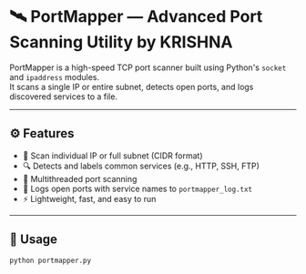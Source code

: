 # 🛰️ PortMapper — Advanced Port Scanning Utility by KRISHNA

PortMapper is a high-speed TCP port scanner built using Python's `socket` and `ipaddress` modules.  
It scans a single IP or entire subnet, detects open ports, and logs discovered services to a file.

---

## ⚙️ Features

- 🎯 Scan individual IP or full subnet (CIDR format)
- 🔍 Detects and labels common services (e.g., HTTP, SSH, FTP)
- 🧵 Multithreaded port scanning
- 💾 Logs open ports with service names to `portmapper_log.txt`
- ⚡ Lightweight, fast, and easy to run

---

## 🚀 Usage

```bash
python portmapper.py
